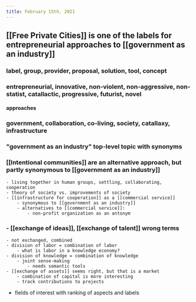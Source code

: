 ```yaml
---
title: February 15th, 2021
---
```


## [[Free Private Cities]] is one of the labels for entrepreneurial approaches to [[government as an industry]]
### label, group, provider, proposal, solution, tool, concept

### entrepreneurial, innovative, non-violent, non-aggressive, non-statist, catallactic, progressive, futurist, novel 
#### approaches

### government, collaboration, co-living, society, catallaxy, infrastructure
### "government as an industry" top-level topic with synonyms
### [[Intentional communities]] are an alternative approach, but partly synonymous to [[government as an industry]]
    - living together in human groups, settling, collaborating, cooperation
    - theory of society vs. improvements of society
    - [[infrastructure for cooperation]] as a [[commercial service]] 
        - synonymous to [[government as an industry]]
        - alternatives to [[commercial service]]:
            - non-profit organization as an antonym
### - [[exchange of ideas]], [[exchange of talent]] wrong terms
    - not exchanged, combined
    - division of labor = combination of labor
        - what is labor in a knowledge economy?
    - division of knowledge = combination of knowledge
        - joint sense-making
            - needs semantic tools
    - [[exchange of assets]] seems right, but that is a market
        - combination of capital is more interesting
        - track contributions to projects
- fields of interest with ranking of aspects and labels
